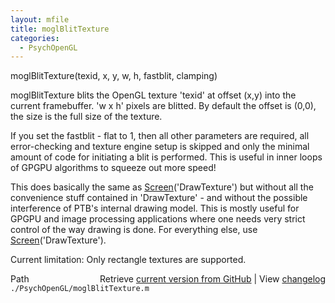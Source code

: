 ```yaml
---
layout: mfile
title: moglBlitTexture
categories:
  - PsychOpenGL
---
```


moglBlitTexture\(texid, x, y, w, h, fastblit, clamping\)

moglBlitTexture blits the OpenGL texture 'texid' at offset \(x,y\) into the
current framebuffer. 'w x h' pixels are blitted. By default the offset is
\(0,0\), the size is the full size of the texture.

If you set the fastblit \- flat to 1, then all other parameters are
required, all error\-checking and texture engine setup is skipped and only
the minimal amount of code for initiating a blit is performed. This is
useful in inner loops of GPGPU algorithms to squeeze out more speed\!

This does basically the same as [Screen](/docs/Screen)\('DrawTexture'\) but without all the
convenience stuff contained in 'DrawTexture' \- and without the possible
interference of PTB's internal drawing model. This is mostly useful for
GPGPU and image processing applications where one needs very strict
control of the way drawing is done. For everything else, use
[Screen](/docs/Screen)\('DrawTexture'\).

Current limitation: Only rectangle textures are supported.


<div class="code_header" style="text-align:right;">
  <span style="float:left;">Path&nbsp;&nbsp;</span> <span class="counter">Retrieve <a href=
  "https://raw.github.com/Psychtoolbox-3/Psychtoolbox-3/beta/./PsychOpenGL/moglBlitTexture.m">current version from GitHub</a> | View <a href=
  "https://github.com/Psychtoolbox-3/Psychtoolbox-3/commits/beta/./PsychOpenGL/moglBlitTexture.m">changelog</a></span>
</div>
<div class="code">
  <code>./PsychOpenGL/moglBlitTexture.m</code>
</div>
